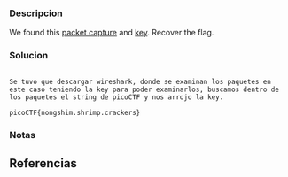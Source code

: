 
### Descripcion

We found this [packet capture](https://jupiter.challenges.picoctf.org/static/0c84d3636dd088d9fe4efd5d0d869a06/capture.pcap) and [key](https://jupiter.challenges.picoctf.org/static/0c84d3636dd088d9fe4efd5d0d869a06/picopico.key). Recover the flag.

### Solucion

```

Se tuvo que descargar wireshark, donde se examinan los paquetes en este caso teniendo la key para poder examinarlos, buscamos dentro de los paquetes el string de picoCTF y nos arrojo la key.

picoCTF{nongshim.shrimp.crackers}

```

### Notas



## Referencias